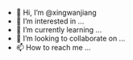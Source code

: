 - 👋 Hi, I’m @xingwanjiang
- 👀 I’m interested in ...
- 🌱 I’m currently learning ...
- 💞️ I’m looking to collaborate on ...
- 📫 How to reach me ...

<!---
xingwanjiang/xingwanjiang is a ✨ special ✨ repository because its `README.md` (this file) appears on your GitHub profile.
You can click the Preview link to take a look at your changes.
--->
